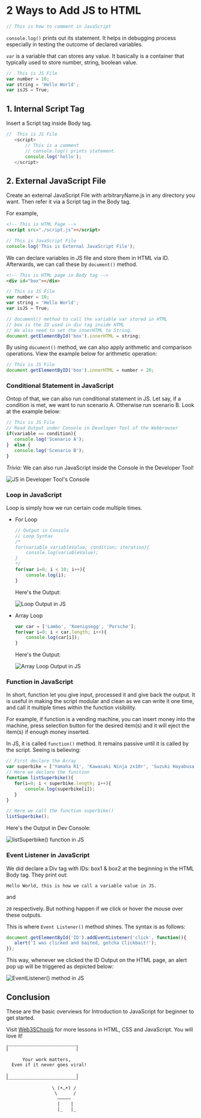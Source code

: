 # 2 Ways to Add JS to HTML

 ```js
 // This is how to comment in JavaScript
 ```

 `console.log()` prints out its statement. It helps in debugging process especially in testing the outcome of declared variables.

 `var` is a variable that can stores any value. It basically is a container that typically used to store number, string, boolean value.

 ```js
//  This is JS File
 var number = 10;
 var string = 'Hello World';
 var isJS = True;
 ```

## 1. Internal Script Tag

 Insert a Script tag inside Body tag.

 ```js
 //  This is JS File
    <script>
        // This is a comment
        // console.log() prints statement.
        console.log('hello');
    </script>
 ```

## 2. External JavaScript File

 Create an external JavaScript File with arbitraryName.js in any directory you want. Then refer it via a Script tag in the Body tag.

 For example,

 ```html
 <!-- This is HTML Page -->
 <script src="./script.js"></script>
 ```

 ```js
 // This is JavaScript File 
 console.log('This is External JavaScript File');
 ```

 We can declare variables in JS file and store them in HTML via ID. Afterwards, we can call these by `document()` method.

 ```html
 <!-- This is HTML page in Body tag -->
 <div id="box"></div>
 ```

 ```js
 // This is JS File 
 var number = 10;
 var string = 'Hello World';
 var isJS = True;

 // document() method to call the variable var stored in HTML
 // box is the ID used in div tag inside HTML
 // We also need to set the innerHTML to String.  
 document.getElementById('box').innerHTML = string;
 ```

 By using `document()` method, we can also apply arithmetic and comparison operations. View the example below for arithmetic operation:

 ```js
 // This is JS File
 document.getElementByID('box').innerHTML = number + 20;
 ```

### Conditional Statement in JavaScript

 Ontop of that, we can also run conditional statement in JS. Let say, if a condition is met, we want to run scenario A. Otherwise run scenario B. Look at the example below:

 ```js
 // This is JS File
 // Read Output under Console in Developer Tool of the Webbrowser 
 if(variable == condition){
    console.log('Scenario A');
 }  else {
    console.log('Scenario B');
 }
 ```

 *Trivia*: We can also run JavaScript inside the Console in the Developer Tool!
 <!-- Add Image in Markdown -->
 <!-- ![alt text for screen readers](/path/to/image.png "Text to show on mouseover"). -->

 ![JS in Developer Tool's Console](./images/JS_in_DevConsole.PNG "DevTool Console")

### Loop in JavaScript

 Loop is simply how we run certain code multiple times.

* For Loop

    ```js
    // Output in Console
    // Loop Syntax
    /*
    for(variable variableValue; condition; iteration){
        console.log(variableValue);
    }
    */
    for(var i=0; i < 10; i++){
        console.log(i);
    }

    ```

    Here's the Output:

    ![Loop Output in JS](./images/Loop_in_JS.PNG "Loop Output in Dev Console")

* Array Loop

    ```js
    var car = ['Lambo', 'Koenigsegg', 'Porsche'];
    for(var i=0; i < car.length; i++){
        console.log(car[i]);
    }

    ```

    Here's the Output:

    ![Array Loop Output in JS](./images/ArrayLoop_in_JS.PNG "Array Loop Output in Dev Console")

### Function in JavaScript

 In short, function let you give input, processed it and give back the output. It is useful in making the script modular and clean as we can write it one time, and call it multiple times within the function visibility.

 For example, if function is a vending machine, you can insert money into the machine, press selection button for the desired item(s) and it will eject the item(s) if enough money inserted.

 In JS, it is called `function()` method. It remains passive until it is called by the script. Seeing is believing:

 ```js
 // First declare the Array
 var superbike = ['Yamaha R1', 'Kawasaki Ninja zx10r', 'Suzuki Hayabusa'];
 // Here we declare the function
 function listSuperbike(){
    for(i=0; i < superbike.length; i++){
        console.log(superbike[i]);
    }
 }

 // Here we call the function superbike()
 listSuperbike();
 ```

 Here's the Output in Dev Console:

 ![listSuperbike() function in JS](./images/listSuperbike()_in_JS.PNG "Function() Output in Dev Console")  

### Event Listener in JavaScript

 We did declare a Div tag with IDs: box1 & box2 at the beginning in the HTML Body tag. They print out:

 `Hello World, this is how we call a variable value in JS.`

 and

 `20` respectively. But nothing happen if we click or hover the mouse over these outputs.

 This is where `Event Listener()` method shines. The syntax is as follows:

 ```js
 document.getElementById('ID').addEventListener('click', function(){
    alert('I was clicked and baited, gotcha Clickbait!');
 });
 ```

 This way, whenever we clicked the ID Output on the HTML page, an alert pop up will be triggered as depicted below:

 ![EventListener() method in JS](./images/EventListener_in_JS.PNG "EventListener() popup in HTML Page")

## Conclusion

 These are the basic overviews for Introduction to JavaScript for beginner to get started.

 Visit [Web3SChools](https://www.w3schools.com/) for more lessons in HTML, CSS and JavaScript. You will love it!

|￣￣￣￣￣￣￣￣￣￣￣￣￣|

          Your work matters,
      Even if it never goes viral! 
|＿＿＿＿＿＿＿＿＿＿＿＿＿|

                     \ (•◡•) / 
                      \      / 
                       —————
                       |    |
                       |_   |_
